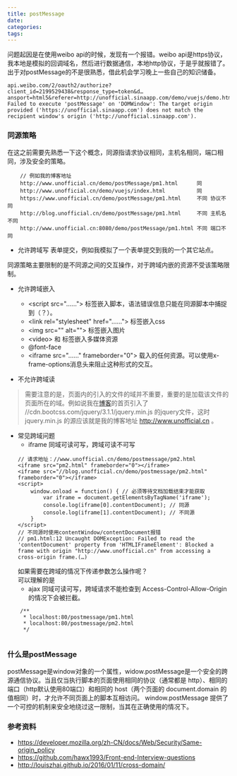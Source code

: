 ```yaml
---
title: postMessage
date:
categories:
tags:
---
```

问题起因是在使用weibo api的时候，发现有一个报错。weibo api是https协议，我本地是模拟的回调域名，然后进行数据通信，本地http协议，于是乎就报错了。出于对postMessage的不是很熟悉，借此机会学习晚上一些自己的知识储备。  
```
api.weibo.com/2/oauth2/authorize?client_id=2199529438&response_type=token&d…ansport=html5&referer=http://unofficial.sinaapp.com/demo/vuejs/demo.html:1 Failed to execute 'postMessage' on 'DOMWindow': The target origin provided ('https://unofficial.sinaapp.com') does not match the recipient window's origin ('http://unofficial.sinaapp.com').
```
<!-- more -->
### 同源策略
在这之前需要先熟悉一下这个概念，同源指请求协议相同，主机名相同，端口相同，涉及安全的策略。  
```
    // 例如我的博客地址
    http://www.unofficial.cn/demo/postMessage/pm1.html      同
    http://www.unofficial.cn/demo/vuejs/index.html          同
    https://www.unofficial.cn/demo/postMessage/pm1.html     不同 协议不同
    http://blog.unofficial.cn/demo/postMessage/pm1.html     不同 主机名不同
    http://www.unofficial.cn:8080/demo/postMessage/pm1.html 不同 端口不同
```
- 允许跨域写
表单提交，例如我模拟了一个表单提交到我的一个其它站点。  

同源策略主要限制的是不同源之间的交互操作，对于跨域内嵌的资源不受该策略限制。
- 允许跨域嵌入
    - &lt;script src="……"></script> 标签嵌入脚本，语法错误信息只能在同源脚本中捕捉到（？）。
    - &lt;link rel="stylesheet" href="……"> 标签嵌入css
    - &lt;img src="" alt=""> 标签嵌入图片
    - &lt;video></video> 和 <audio></audio> 标签嵌入多媒体资源
    - @font-face 
    - &lt;iframe src="……" frameborder="0"></iframe> 载入的任何资源。可以使用x-frame-options消息头来阻止这种形式的交互。

- 不允许跨域读

> 需要注意的是，页面内的引入的文件的域并不重要，重要的是加载该文件的页面所在的域。例如说我在[博客](http://www.unofficial.cn/)的首页引入了 //cdn.bootcss.com/jquery/3.1.1/jquery.min.js 的jquery文件，这时 jquery.min.js 的源应该就是我的博客地址 http://www.unofficial.cn 。  

- 常见跨域问题
    - iframe
    同域可读可写，跨域可读不可写
    ```
    // 请求地址：//www.unofficial.cn/demo/postmessage/pm2.html
    <iframe src="pm2.html" frameborder="0"></iframe>
    <iframe src="//blog.unofficial.cn/demo/postmessage/pm2.html" frameborder="0"></iframe>
    <script>
        window.onload = function() { // 必须等待文档加载结束才能获取
            var iframe = document.getElementsByTagName('iframe');
            console.log(iframe[0].contentDocument); // 同源
            console.log(iframe[1].contentDocument); // 不同源
        }
    </script>
    // 不同源时使用contentWindow/contentDocument报错
    // pm1.html:12 Uncaught DOMException: Failed to read the 'contentDocument' property from 'HTMLIFrameElement': Blocked a frame with origin "http://www.unofficial.cn" from accessing a cross-origin frame.(…)

    ```
    如果需要在跨域的情况下传递参数怎么操作呢？  
    可以理解的是
    - ajax
    同域可读可写，跨域请求不能检查到 Access-Control-Allow-Origin 的情况下会被拦截。  
```
    /**
     * localhost:80/postmessage/pm1.html
     * localhost:80/postmessage/pm2.html
     */


```
### 什么是postMessage
postMessage是window对象的一个属性，widow.postMessage是一个安全的跨源通信协议。当且仅当执行脚本的页面使用相同的协议（通常都是 http）、相同的端口（http默认使用80端口）和相同的 host（两个页面的 document.domain 的值相同）时，才允许不同页面上的脚本互相访问。 window.postMessage 提供了一个可控的机制来安全地绕过这一限制，当其在正确使用的情况下。  



### 参考资料
- https://developer.mozilla.org/zh-CN/docs/Web/Security/Same-origin_policy
- https://github.com/hawx1993/Front-end-Interview-questions
- http://louiszhai.github.io/2016/01/11/cross-domain/